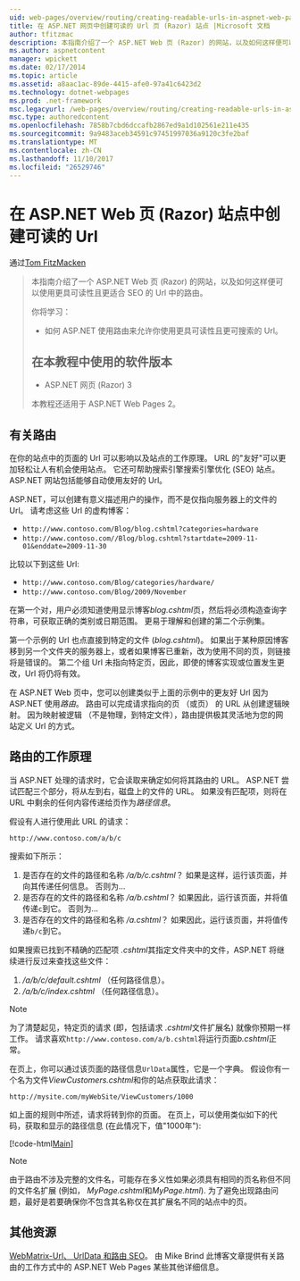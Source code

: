 ```yaml
---
uid: web-pages/overview/routing/creating-readable-urls-in-aspnet-web-pages-sites
title: 在 ASP.NET 网页中创建可读的 Url 页 (Razor) 站点 |Microsoft 文档
author: tfitzmac
description: 本指南介绍了一个 ASP.NET Web 页 (Razor) 的网站，以及如何这样便可以使用更具可读性且更适合 SEO 的 Url 中的路由。 你的将...
ms.author: aspnetcontent
manager: wpickett
ms.date: 02/17/2014
ms.topic: article
ms.assetid: a8aac1ac-89de-4415-afe0-97a41c6423d2
ms.technology: dotnet-webpages
ms.prod: .net-framework
msc.legacyurl: /web-pages/overview/routing/creating-readable-urls-in-aspnet-web-pages-sites
msc.type: authoredcontent
ms.openlocfilehash: 7858b7cbd6dccafb2867ed9a1d102561e211e435
ms.sourcegitcommit: 9a9483aceb34591c97451997036a9120c3fe2baf
ms.translationtype: MT
ms.contentlocale: zh-CN
ms.lasthandoff: 11/10/2017
ms.locfileid: "26529746"
---
```

<a name="creating-readable-urls-in-aspnet-web-pages-razor-sites"></a>在 ASP.NET Web 页 (Razor) 站点中创建可读的 Url
====================
通过[Tom FitzMacken](https://github.com/tfitzmac)

> 本指南介绍了一个 ASP.NET Web 页 (Razor) 的网站，以及如何这样便可以使用更具可读性且更适合 SEO 的 Url 中的路由。
> 
> 你将学习：
> 
> - 如何 ASP.NET 使用路由来允许你使用更具可读性且更可搜索的 Url。
>   
> 
> ## <a name="software-versions-used-in-the-tutorial"></a>在本教程中使用的软件版本
> 
> 
> - ASP.NET 网页 (Razor) 3
>   
> 
> 本教程还适用于 ASP.NET Web Pages 2。


## <a name="about-routing"></a>有关路由

在你的站点中的页面的 Url 可以影响以及站点的工作原理。 URL 的&quot;友好&quot;可以更加轻松让人有机会使用站点。 它还可帮助搜索引擎搜索引擎优化 (SEO) 站点。 ASP.NET 网站包括能够自动使用友好的 Url。

ASP.NET，可以创建有意义描述用户的操作，而不是仅指向服务器上的文件的 Url。 请考虑这些 Url 的虚构博客：

- `http://www.contoso.com/Blog/blog.cshtml?categories=hardware`
- `http://www.contoso.com//Blog/blog.cshtml?startdate=2009-11-01&enddate=2009-11-30`

比较以下到这些 Url:

- `http://www.contoso.com/Blog/categories/hardware/`
- `http://www.contoso.com/Blog/2009/November`

在第一个对，用户必须知道使用显示博客*blog.cshtml*页，然后将必须构造查询字符串，可获取正确的类别或日期范围。 更易于理解和创建的第二个示例集。

第一个示例的 Url 也点直接到特定的文件 (*blog.cshtml*)。 如果出于某种原因博客移到另一个文件夹的服务器上，或者如果博客已重新，改为使用不同的页，则链接将是错误的。 第二个组 Url 未指向特定页，因此，即使的博客实现或位置发生更改，Url 将仍将有效。

在 ASP.NET Web 页中，您可以创建类似于上面的示例中的更友好 Url 因为 ASP.NET 使用*路由*。 路由可以完成请求指向的页 （或页） 的 URL 从创建逻辑映射。 因为映射被逻辑 （不是物理，到特定文件），路由提供极其灵活地为您的网站定义 Url 的方式。

## <a name="how-routing-works"></a>路由的工作原理

当 ASP.NET 处理的请求时，它会读取来确定如何将其路由的 URL。 ASP.NET 尝试匹配三个部分，将从左到右，磁盘上的文件的 URL。 如果没有匹配项，则将在 URL 中剩余的任何内容传递给页作为*路径信息*。

假设有人进行使用此 URL 的请求：

`http://www.contoso.com/a/b/c`

搜索如下所示：

1. 是否存在的文件的路径和名称 */a/b/c.cshtml*？ 如果是这样，运行该页面，并向其传递任何信息。 否则为...
2. 是否存在的文件的路径和名称 */a/b.cshtml*？ 如果因此，运行该页面，并将值传递`c`到它。 否则为...
3. 是否存在的文件的路径和名称 */a.cshtml*？ 如果因此，运行该页面，并将值传递`b/c`到它。

如果搜索已找到不精确的匹配项 *.cshtml*其指定文件夹中的文件，ASP.NET 将继续进行反过来查找这些文件：

1. */a/b/c/default.cshtml* （任何路径信息）。
2. */a/b/c/index.cshtml* （任何路径信息）。

> [!NOTE]
> 为了清楚起见，特定页的请求 (即，包括请求 *.cshtml*文件扩展名) 就像你预期一样工作。 请求喜欢`http://www.contoso.com/a/b.cshtml`将运行页面*b.cshtml*正常。


在页上，你可以通过该页面的路径信息`UrlData`属性，它是一个字典。 假设你有一个名为文件*ViewCustomers.cshtml*和你的站点获取此请求：

`http://mysite.com/myWebSite/ViewCustomers/1000`

如上面的规则中所述，请求将转到你的页面。 在页上，可以使用类似如下的代码，获取和显示的路径信息 (在此情况下，值&quot;1000年&quot;):

[!code-html[Main](creating-readable-urls-in-aspnet-web-pages-sites/samples/sample1.html)]

> [!NOTE]
> 由于路由不涉及完整的文件名，可能存在多义性如果必须具有相同的页名称但不同的文件名扩展 (例如， *MyPage.cshtml*和*MyPage.html*). 为了避免出现路由问题，最好是若要确保你不包含其名称仅在其扩展名不同的站点中的页。


<a id="Additional_Resources"></a>
## <a name="additional-resources"></a>其他资源

[WebMatrix-Url、 UrlData 和路由 SEO](http://www.mikesdotnetting.com/Article/165/WebMatrix-URLs-UrlData-and-Routing-for-SEO)。 由 Mike Brind 此博客文章提供有关路由的工作方式中的 ASP.NET Web Pages 某些其他详细信息。
